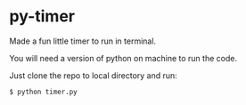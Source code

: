 # py-timer

Made a fun little timer to run in terminal.

You will need a version of python on machine to run the code.

Just clone the repo to local directory and run:

``` bash
$ python timer.py
```
